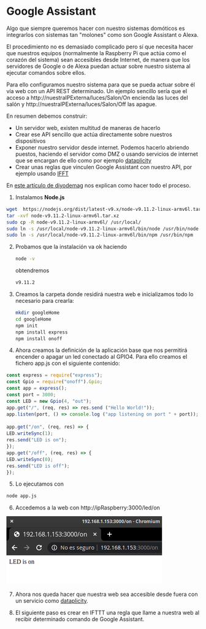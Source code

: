 # Google Assistant

Algo que siempre queremos hacer con nuestro sistemas domóticos es integrarlos con sistemas tan "molones" como son Google Assistant o Alexa.

El procedimiento no es demasiado complicado pero sí que necesita hacer que nuestros equipos (normalmente la Raspberry Pi que actúa como el corazón del sistema) sean accesibles desde Internet, de manera que los servidores de Google o de Alexa puedan actuar sobre nuestro sistema al ejecutar comandos sobre ellos.

Para ello configuramos nuestro sistema para que se pueda actuar sobre él vía web con un API REST determinado. Un ejemplo sencillo sería que el acceso  a http://nuestraIPExterna/luces/Salon/On encienda las luces del salón y http://nuestraIPExterna/luces/Salon/Off las apague.

En resumen debemos construir:

* Un servidor web, existen multitud de maneras de hacerlo 
* Crear ese API sencillo que actúa directamente sobre nuestros dispositivos 
* Exponer nuestro servidor desde internet. Podemos hacerlo abriendo puestos, haciendo el servidor como DMZ o usando servicios de internet que se encargan de ello como por ejemplo [dataplicity]( https://www.dataplicity.com)
* Crear unas reglas que vinculen Google Assistant con nuestro API, por ejemplo usando [IFFT](https://ifttt.com/)


En [este artículo de diyodemag](https://diyodemag.com/projects/part_1_google_assistant_controlled_devices) nos explican como hacer todo el proceso.

1. Instalamos **Node.js**
```sh
wget  https://nodejs.org/dist/latest-v9.x/node-v9.11.2-linux-armv6l.tar.xz
tar -xvf node-v9.11.2-linux-armv6l.tar.xz
sudo cp -R node-v9.11.2-linux-armv6l/ /usr/local/
sudo ln -s /usr/local/node-v9.11.2-linux-armv6l/bin/node /usr/bin/node
sudo ln -s /usr/local/node-v9.11.2-linux-armv6l/bin/npm /usr/bin/npm
```
2. Probamos que la instalación va ok haciendo
    ```sh
    node -v
    ```
    obtendremos 

    ```sh
    v9.11.2
    ```

3. Creamos la carpeta donde residirá nuestra web e inicializamos todo lo necesario para crearla:

    ```sh
    mkdir googleHome
    cd googleHome
    npm init
    npm install express
    npm install onoff
    ```
4. Ahora creamos la definición de la aplicación base que nos permitirá encender o apagar un led conectado al GPIO4. Para ello creamos el fichero app.js con el siguiente contenido:

```js
const express = require("express");
const Gpio = require("onoff").Gpio;
const app = express();
const port = 3000;
const LED = new Gpio(4, "out");
app.get("/", (req, res) => res.send ("Hello World!"));
app.listen(port, () => console.log ("app listening on port " + port));

app.get("/on", (req, res) => {
LED.writeSync(1);
res.send("LED is on");
});
app.get("/off", (req, res) => {
LED.writeSync(0);
res.send("LED is off");
});

```

5. Lo ejecutamos con 

```sh
node app.js
```
6. Accedemos a la web con http://ipRaspberry:3000/led/on

![](./images/GoogleAssistantLedOn.png)

7. Ahora nos queda hacer que nuestra web sea accesible desde fuera con un servicio como [dataplicity]( https://www.dataplicity.com).

8. El siguiente paso es crear en IFTTT una regla que llame a nuestra web al recibir determinado comando de Google Assistant.

